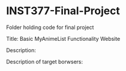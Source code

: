 # INST377-Final-Project
Folder holding code for final project

Title: Basic MyAnimeList Functionality Website

Description: 

Description of target borwsers:

